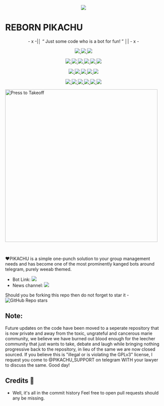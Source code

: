 <p align="center">
  <img src="https://telegra.ph/file/dc29dcc863d8210fa9c9d.jpg">
</p>

# REBORN PIKACHU 

<p align="center">
- x -|│  “	Just some code who is a bot for fun! ”  │| - x -
</p>

<p align="center">
<a href="https://app.codacy.com/gh/AnimeKaizoku/SaitamaRobot?utm_source=github.com&utm_medium=referral&utm_content=AnimeKaizoku/SaitamaRobot&utm_campaign=Badge_Grade_Settings" alt="Codacy Badge">
<img src="https://api.codacy.com/project/badge/Grade/6141417ceaf84545bab6bd671503df51" /> </a>
<a href="https://github.com/ZAAYUSHXKUMAR/REBORN-PIKACHU" alt="Libraries.io dependency status for GitHub repo"> <img src="https://img.shields.io/librariesio/github/animekaizoku/SaitamaRobot" /> </a>
<a href="http://hits.dwyl.com/animekaizoku/saitamarobot" alt="HitCount"> <img src="http://hits.dwyl.com/animekaizoku/saitamarobot.svg" /> </a>
</p>
<p align="center">
<a href="https://github.com/ZAAYUSHXKUMAR/REBORN-PIKACHU" alt="GitHub closed issues"> <img src="https://img.shields.io/github/issues-closed-raw/animekaizoku/saitamarobot?style=flat&logo=github&color=success" /> </a>
<a href="https://github.com/ZAAYUSHXKUMAR/REBORN-PIKACHU" alt="GitHub commit activity"> <img src="https://img.shields.io/github/commit-activity/m/animekaizoku/saitamarobot" /> </a>
<a href="https://github.com/ZAAYUSHXKUMAR/REBORN-PIKACHU" alt="GitHub contributors"> <img src="https://img.shields.io/github/contributors/animekaizoku/saitamarobot?style=flat&logo=github" /> </a>
<a href="https://github.com/ZAAYUSHXKUMAR/REBORN-PIKACHU" alt="GitHub forks"> <img src="https://img.shields.io/github/forks/AnimeKaizoku/SaitamaRobot?label=Forks&logo=github" /> </a>
<a href="https://github.com/ZAAYUSHXKUMAR/REBORN-PIKACHU" alt="GitHub closed pull requests"> <img src="https://img.shields.io/github/issues-pr-closed-raw/animekaizoku/saitamarobot?color=success" /> </a>
<a href="https://github.com/ZAAYUSHXKUMAR/REBORN-PIKACHU" alt="GitHub issues"> <img src="https://img.shields.io/github/issues-raw/animekaizoku/saitamarobot?style=flat&logo=github&color=yellow" /> </a>
</p>
<p align="center">
<a href="https://github.com/ZAAYUSHXKUMAR/REBORN-PIKACHU" alt="GitHub release (latest by date including pre-releases)"> <img src="https://img.shields.io/github/v/release/animekaizoku/saitamarobot?include_prereleases?style=flat&logo=github" /> </a>
<a href="https://www.python.org/" alt="made-with-python"> <img src="https://img.shields.io/badge/Made%20with-Python-1f425f.svg?style=flat&logo=python&color=blue" /> </a>
<a href="https://github.com/ZAAYUSHXKUMAR/REBORN-PIKACHU" alt="Docker!"> <img src="https://aleen42.github.io/badges/src/docker.svg" /> </a>
<a href="https://github.com/ZAAYUSHXKUMAR/REBORN-PIKACHU" alt="GitHub repo size"> <img src="https://img.shields.io/github/repo-size/animekaizoku/saitamarobot" /> </a>
<a href="https://github.com/ZAAYUSHXKUMAR/REBORN-PIKACHU" alt="GPLv3 license"> <img src="https://img.shields.io/badge/License-GPLv3-blue.svg" /> </a>
</p>
<p align="center">
<a href="https://ko-fi.com/sawada" alt="Donate!"> <img src="https://aleen42.github.io/badges/src/paypal.svg" /> </a>
<a href="https://t.me/PIKACHU_SUPPORT" alt="Telegram!"> <img src="https://aleen42.github.io/badges/src/telegram.svg" /> </a>
<a href="https://discord.animekaizoku.com" alt="Discord"> <img src="https://img.shields.io/discord/465068856692441090?style=flat&logo=discord&color=blue" /> </a>
<a href="" alt="AnimeKaizoku"> <img src="https://img.shields.io/badge/Built%20by-Kaizoku-blue" /> </a>
<a href="https://github.com/AnimeKaizoku/SaitamaRobot/graphs/commit-activity" alt="Maintenance"> <img src="https://img.shields.io/badge/Maintained%3F-yes-green.svg" /> </a>
<a href="https://makeapullrequest.com" alt="PRs Welcome"> <img src="https://img.shields.io/badge/PRs-welcome-brightgreen.svg?style=flat-square" /> </a>
</p>


<p align="center">

   <a href = "https://heroku.com/deploy?template=https://github.com/ZAAYUSHXKUMAR/REBORN-PIKACHU"><img src="https://telegra.ph/file/57c4edb389224c9cf9996.png" alt="Press to Takeoff" width="490px"></a>

</p>

<br>


❤️PIKACHU is a simple one-punch solution to your group management needs and has become one of the most prominently kanged bots around telegram, purely weeab themed.

* Bot Link:  <a href="https://t.me/REBORN_PIKACHUBOT" alt="PIKACHU BOT"> <img src="https://img.shields.io/badge/%F0%9F%A4%96%20-PIKACHU BOT-blue" /> </a>
* News channel: <a  href="https://t.me/PIKACHU_SUPPORT" alt="PIKACHU REBORN SUPPORT"> <img  src="https://img.shields.io/badge/%F0%9F%92%A1-PIKACHU%20BOT%20-9cf" /> </a>

Should you be forking this repo then do not forget to star it - <img alt="GitHub Repo stars" src="https://github.com/ZAAYUSHXKUMAR/REBORN-PIKACHU/stargazers">

## Note:
Future updates on the code have been moved to a seperate repository that is now private and away from the toxic, ungrateful and cancerous marie community, we believe we have burned out blood enough for the leecher community that just wants to take, debate and laugh while bringing nothing progressive back to the repository, in lieu of the same we are now closed sourced. 
If you believe this is "illegal or is violating the GPLv3" license, I request you come to @PIKACHU_SUPPORT on telegram WITH your lawyer to discuss the same.
Good day! 

## Credits 📍
* Well, it's all in the commit history
Feel free to open pull requests should any be missing.
